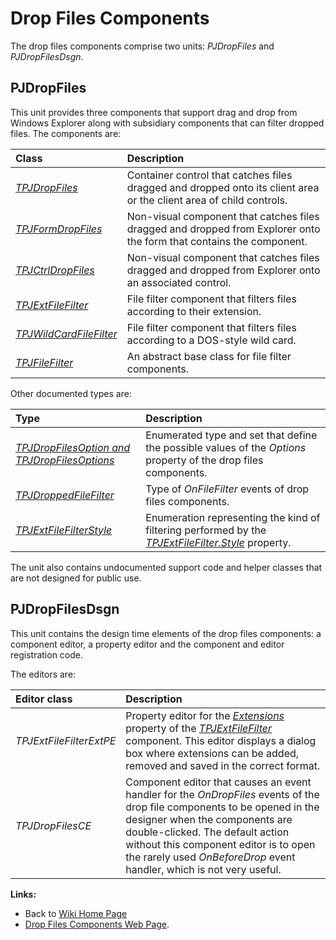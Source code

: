 # Drop Files Components #

The drop files components comprise two units: _PJDropFiles_ and _PJDropFilesDsgn_.

## PJDropFiles ##

This unit provides three components that support drag and drop from Windows Explorer along with subsidiary components that can filter dropped files. The components are:

| **Class** | **Description** |
|:----------|:----------------|
| _[TPJDropFiles](TPJDropFiles.md)_ | Container control that catches files dragged and dropped onto its client area or the client area of child controls. |
| _[TPJFormDropFiles](TPJFormDropFiles.md)_ | Non-visual component that catches files dragged and dropped from Explorer onto the form that contains the component. |
| _[TPJCtrlDropFiles](TPJCtrlDropFiles.md)_ | Non-visual component that catches files dragged and dropped from Explorer onto an associated control. |
| _[TPJExtFileFilter](TPJExtFileFilter.md)_ | File filter component that filters files according to their extension. |
| _[TPJWildCardFileFilter](TPJWildCardFileFilter.md)_ | File filter component that filters files according to a DOS-style wild card. |
| _[TPJFileFilter](TPJFileFilter.md)_ | An abstract base class for file filter components. |

Other documented types are:

| **Type** | **Description** |
|:---------|:----------------|
| _[TPJDropFilesOption and TPJDropFilesOptions](TPJDropFilesOptionsSet.md)_ | Enumerated type and set that define the possible values of the _Options_ property of the drop files components. |
| _[TPJDroppedFileFilter](TPJDroppedFileFilter.md)_ | Type of _OnFileFilter_ events of drop files components. |
| _[TPJExtFileFilterStyle](TPJExtFileFilterStyleEnum.md)_ | Enumeration representing the kind of filtering performed by the _[TPJExtFileFilter.Style](TPJExtFileFilterStyle.md)_ property. |

The unit also contains undocumented support code and helper classes that are not designed for public use.

## PJDropFilesDsgn ##

This unit contains the design time elements of the drop files components: a component editor, a property editor and the component and editor registration code.

The editors are:

| **Editor class** | **Description** |
|:-----------------|:----------------|
| _TPJExtFileFilterExtPE_ | Property editor for the _[Extensions](TPJExtFileFilterExtensions.md)_ property of the _[TPJExtFileFilter](TPJExtFileFilter.md)_ component. This editor displays a dialog box where extensions can be added, removed and saved in the correct format. |
| _TPJDropFilesCE_ | Component editor that causes an event handler for the _OnDropFiles_ events of the drop file components to be opened in the designer when the components are double-clicked. The default action without this component editor is to open the rarely used _OnBeforeDrop_ event handler, which is not very useful. |

**Links:**

  * Back to [Wiki Home Page](Welcome.md)
  * [Drop Files Components Web Page](http://www.delphidabbler.com/software/dropfiles).
